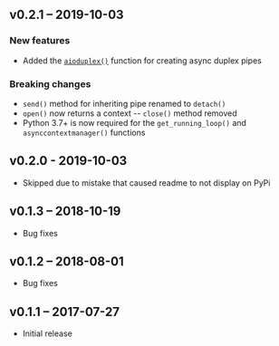 ## v0.2.1 – 2019-10-03

### New features

- Added the [`aioduplex()`](https://kchmck.github.io/aiopipe/aiopipe/#aiopipe.aioduplex)
  function for creating async duplex pipes

### Breaking changes

- `send()` method for inheriting pipe renamed to `detach()`
- `open()` now returns a context -- `close()` method removed
- Python 3.7+ is now required for the `get_running_loop()` and `asynccontextmanager()`
  functions

## v0.2.0 - 2019-10-03

- Skipped due to mistake that caused readme to not display on PyPi

## v0.1.3 – 2018-10-19

- Bug fixes

## v0.1.2 – 2018-08-01

- Bug fixes

## v0.1.1 – 2017-07-27

- Initial release
